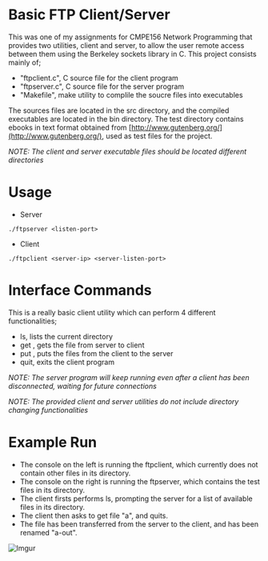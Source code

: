 

# Basic FTP Client/Server
This was one of my assignments for CMPE156 Network Programming that provides two utilities, client and server, to allow the user remote access between them using the Berkeley sockets library in C. This project consists mainly of;
- "ftpclient.c", C source file for the client program
- "ftpserver.c", C source file for the server program
- "Makefile", make utility to complile the soucre files into executables

The sources files are located in the src directory, and the compiled executables are located in the bin directory. The test directory contains ebooks in text format obtained from [http://www.gutenberg.org/](http://www.gutenberg.org/), used as test files for the project. 

*NOTE: The client and server executable files should be located different directories*


# Usage
- Server
```
./ftpserver <listen-port>
```

- Client
```
./ftpclient <server-ip> <server-listen-port>
```

# Interface Commands
This is a really basic client utility which can perform 4 different functionalities;

- ls, lists the current directory
- get <filename>, gets the file from server to client
- put <filename>, puts the files from the client to the server
- quit, exits the client program

*NOTE: The server program will keep running even after a client has been disconnected, waiting for future connections*

*NOTE: The provided client and server utilities do not include directory changing functionalities*

# Example Run
- The console on the left is running the ftpclient, which currently does not contain other files in its directory. 
- The console on the right is running the ftpserver, which contains the test files in its directory. 
- The client firsts performs ls, prompting the server for a list of available files in its directory. 
- The client then asks to get file "a", and quits. 
- The file has been transferred from the server to the client, and has been renamed "a-out". 


![Imgur](https://imgur.com/oyjYZ36.gif)

